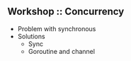 ## Workshop :: Concurrency
* Problem with synchronous
* Solutions
  * Sync
  * Goroutine and channel